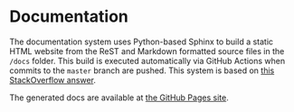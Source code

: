Documentation
===========================

The documentation system uses Python-based Sphinx to build a static HTML website from the ReST and Markdown formatted source files in the `/docs` folder. This build is executed automatically via GitHub Actions when commits to the `master` branch are pushed. This system is based on [this StackOverflow answer](https://stackoverflow.com/a/64311970). 

The generated docs are available at [the GitHub Pages site](https://lsst-dm.github.io/lsst-sandbox/index.html).